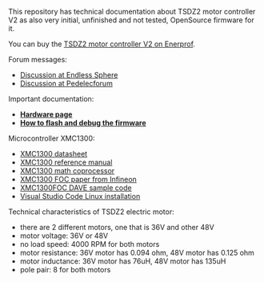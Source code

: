    
This repository has technical documentation about TSDZ2 motor controller V2 as also very initial, unfinished and not tested, OpenSource firmware for it.

You can buy the [TSDZ2 motor controller V2 on Enerprof](https://enerprof.de/).

Forum messages:
* [Discussion at Endless Sphere](https://endless-sphere.com/forums/viewtopic.php?f=30&t=111287)  
* [Discussion at Pedelecforum](https://www.pedelecforum.de/forum/index.php?threads/neue-tsdz2-controller-open-source.86546)

Important documentation:
* **[Hardware page](Documentation/readme.md)**
* **[How to flash and debug the firmware](Documentation/how_to_develop.md)**

Microcontroller XMC1300:
* [XMC1300 datasheet](Documentation/XMC1300_datasheet.pdf)
* [XMC1300 reference manual](Documentation/XMC1300_reference_manual.pdf)
* [XMC1300 math coprocessor](Documentation/Infineon-IP_MATH_XMC1000-TR-v01_02-EN.pdf)
* [XMC1300 FOC paper from Infineon](Documentation/Infineon-AP32370_PMSM_FOC_for_XMC1000-AN-v01_00-EN.pdf) 
* [XMC1300FOC DAVE sample code](Documentation/PMSM_FOC_EXAMPLE_XMC13.zip) 
* [Visual Studio Code Linux installation](https://github.com/OpenSourceEBike/TSDZ2_wireless/blob/master/EBike_wireless_TSDZ2/documentation/development-flash_and_debug_firmware.md)

Technical characteristics of TSDZ2 electric motor:
- there are 2 different motors, one that is 36V and other 48V
- motor voltage: 36V or 48V
- no load speed: 4000 RPM for both motors
- motor resistance: 36V motor has 0.094 ohm, 48V motor has 0.125 ohm
- motor inductance: 36V motor has 76uH, 48V motor has 135uH
- pole pair: 8 for both motors

